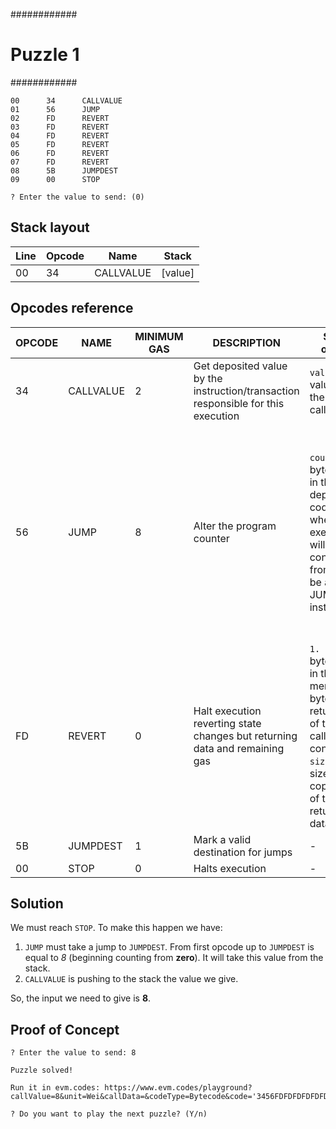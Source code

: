 ############
# Puzzle 1 #
############

```
00      34      CALLVALUE
01      56      JUMP
02      FD      REVERT
03      FD      REVERT
04      FD      REVERT
05      FD      REVERT
06      FD      REVERT
07      FD      REVERT
08      5B      JUMPDEST
09      00      STOP

? Enter the value to send: (0) 
```

## Stack layout

| Line | Opcode | Name      | Stack   |
| ---- | ------ | --------- | ------- |
| 00   | 34     | CALLVALUE | [value] |

## Opcodes reference 

| OPCODE | NAME      | MINIMUM GAS | DESCRIPTION                                                                       | Stack output                                                                                                                                     | Error cases                                                                                                                                                        |
| ------ | --------- | ----------- | --------------------------------------------------------------------------------- | ------------------------------------------------------------------------------------------------------------------------------------------------ | ------------------------------------------------------------------------------------------------------------------------------------------------------------------ |
| 34     | CALLVALUE | 2           | Get deposited value by the instruction/transaction responsible for this execution | `value`: the value of the current call in wei.                                                                                                   | `1.` Not enough gas. `2.` Stack overflow.                                                                                                                          |
| 56     | JUMP      | 8           | Alter the program counter                                                         | `counter`: byte offset in the deployed code where execution will continue from. Must be a JUMPDEST instruction.                                  | `1.` Not enough gas. `2.` Not enough values on the stack. `3.` Counter offset is not a JUMPDEST. The error is generated even if the JUMP would not have been done. |
| FD     | REVERT    | 0           | Halt execution reverting state changes but returning data and remaining gas       | `1. offset`: byte offset in the memory in bytes. The return data of the calling context. `2. size`: byte size to copy (size of the return data). | `1.` Not enough gas. `2.` Not enough values on the stack.                                                                                                          |
| 5B     | JUMPDEST  | 1           | Mark a valid destination for jumps                                                | -                                                                                                                                                | -                                                                                                                                                                  |
| 00     | STOP      | 0           | Halts execution                                                                   | -                                                                                                                                                | -                                                                                                                                                                  |


## Solution

We must reach `STOP`. To make this happen we have:
1.  `JUMP` must take a jump to `JUMPDEST`. From first opcode up to `JUMPDEST` is equal to *8* (beginning counting from **zero**). It will take this value from the stack.
2.  `CALLVALUE` is pushing to the stack the value we give.

So, the input we need to give is **8**.

## Proof of Concept

```
? Enter the value to send: 8

Puzzle solved!

Run it in evm.codes: https://www.evm.codes/playground?callValue=8&unit=Wei&callData=&codeType=Bytecode&code='3456FDFDFDFDFDFD5B00'_

? Do you want to play the next puzzle? (Y/n) 
```